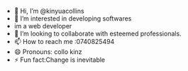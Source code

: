 - 👋 Hi, I’m @kinyuacollins
- 👀 I’m interested in developing softwares
- im a web developer
- 💞️ I’m looking to collaborate with esteemed professionals.
- 📫 How to reach me :0740825494
- 😄 Pronouns: collo kinz
- ⚡ Fun fact:Change is inevitable

<!---
kinyuacollins/kinyuacollins is a ✨ special ✨ repository because its `README.md` (this file) appears on your GitHub profile.
You can click the Preview link to take a look at your changes.
--->
